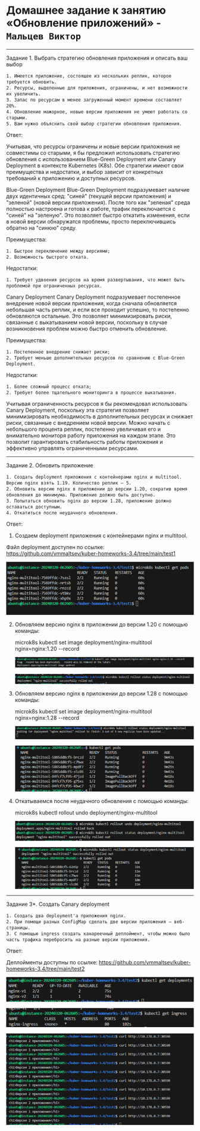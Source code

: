# Домашнее задание к занятию «Обновление приложений» - `Мальцев Виктор`

---

Задание 1. Выбрать стратегию обновления приложения и описать ваш выбор

    1. Имеется приложение, состоящее из нескольких реплик, которое требуется обновить.
    2. Ресурсы, выделенные для приложения, ограничены, и нет возможности их увеличить.
    3. Запас по ресурсам в менее загруженный момент времени составляет 20%.
    4. Обновление мажорное, новые версии приложения не умеют работать со старыми.
    5. Вам нужно объяснить свой выбор стратегии обновления приложения.

Ответ:

Учитывая, что ресурсы ограничены и новые версии приложения не совместимы со старыми, я бы предложил использовать стратегию обновления с использованием Blue-Green Deployment или Canary Deployment в контексте Kubernetes (K8s). Обе стратегии имеют свои преимущества и недостатки, и выбор зависит от конкретных требований к приложению и доступных ресурсов.

Blue-Green Deployment
    Blue-Green Deployment подразумевает наличие двух идентичных сред: "синей" (текущей версии приложения) и "зеленой" (новой версии приложения). После того как "зеленая" среда полностью настроена и готова к работе, трафик переключается с "синей" на "зеленую". Это позволяет быстро откатить изменения, если в новой версии обнаружатся проблемы, просто переключившись обратно на "синюю" среду.

Преимущества:

    1. Быстрое переключение между версиями;
    2. Возможность быстрого отката.

Недостатки:

    1. Требует удвоения ресурсов на время развертывания, что может быть проблемой при ограниченных ресурсах.

Canary Deployment
    Canary Deployment подразумевает постепенное внедрение новой версии приложения, когда сначала обновляется небольшая часть реплик, и если все проходит успешно, то постепенно обновляются остальные. Это позволяет минимизировать риски, связанные с выкатыванием новой версии, поскольку в случае возникновения проблем можно быстро отменить обновление.

Преимущества:

    1. Постепенное внедрение снижает риски;
    2. Требует меньше дополнительных ресурсов по сравнению с Blue-Green Deployment.

Недостатки:

    1. Более сложный процесс отката;
    2. Требует более тщательного мониторинга в процессе выкатывания.

Учитывая ограниченность ресурсов я бы рекомендовал использовать Canary Deployment, поскольку эта стратегия позволяет минимизировать необходимость в дополнительных ресурсах и снижает риски, связанные с внедрением новой версии. 
Можно начать с небольшого процента реплик, постепенно увеличивая его и внимательно мониторя работу приложения на каждом этапе. Это позволит гарантировать стабильность работы приложения и эффективно управлять ограниченными ресурсами.

---

Задание 2. Обновить приложение

    1. Создать deployment приложения с контейнерами nginx и multitool. Версию nginx взять 1.19. Количество реплик — 5.
    2. Обновить версию nginx в приложении до версии 1.20, сократив время обновления до минимума. Приложение должно быть доступно.
    3. Попытаться обновить nginx до версии 1.28, приложение должно оставаться доступным.
    4. Откатиться после неудачного обновления.

Ответ:

1. Создаем deployment приложения с контейнерами nginx и multitool.

Файл deployment доступен по ссылке: https://github.com/vmmaltsev/kuber-homeworks-3.4/tree/main/test1

![alt text](https://github.com/vmmaltsev/screenshot/blob/main/Screenshot_159.png)

2. Обновляем версию nginx в приложении до версии 1.20 с помощью команды:

    microk8s kubectl set image deployment/nginx-multitool nginx=nginx:1.20 --record

    ![alt text](https://github.com/vmmaltsev/screenshot/blob/main/Screenshot_160.png)

    ![alt text](https://github.com/vmmaltsev/screenshot/blob/main/Screenshot_161.png)

3. Обновляем версию nginx в приложении до версии 1.28 с помощью команды:

    microk8s kubectl set image deployment/nginx-multitool nginx=nginx:1.28 --record

    ![alt text](https://github.com/vmmaltsev/screenshot/blob/main/Screenshot_162.png)

    ![alt text](https://github.com/vmmaltsev/screenshot/blob/main/Screenshot_163.png)

4. Откатываемся после неудачного обновления с помощью команды:

    microk8s kubectl rollout undo deployment/nginx-multitool

    ![alt text](https://github.com/vmmaltsev/screenshot/blob/main/Screenshot_164.png)

    ![alt text](https://github.com/vmmaltsev/screenshot/blob/main/Screenshot_165.png)


---

Задание 3*. Создать Canary deployment

    1. Создать два deployment'а приложения nginx.
    2. При помощи разных ConfigMap сделать две версии приложения — веб-страницы.
    3. С помощью ingress создать канареечный деплоймент, чтобы можно было часть трафика перебросить на разные версии приложения.

Ответ:

Деплойменты доступны по ссылке: https://github.com/vmmaltsev/kuber-homeworks-3.4/tree/main/test2

![alt text](https://github.com/vmmaltsev/screenshot/blob/main/Screenshot_166.png)

![alt text](https://github.com/vmmaltsev/screenshot/blob/main/Screenshot_167.png)

![alt text](https://github.com/vmmaltsev/screenshot/blob/main/Screenshot_168.png)